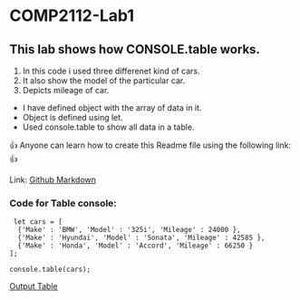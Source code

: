 # COMP2112-Lab1
## This lab shows how CONSOLE.table works.
1. In this code i used three differenet kind of cars.
2. It also show the model of the particular car.
3. Depicts mileage of car.


* I have defined object with the array of data in it.
* Object is defined using let.
* Used console.table to show all data in a table.


:+1: Anyone can learn how to create this Readme file using the following link: :+1:

Link: [Github Markdown](https://guides.github.com/features/mastering-markdown/)


### Code for Table console:
```
 let cars = [
  {'Make' : 'BMW', 'Model' : '325i', 'Mileage' : 24000 },
  {'Make' : 'Hyundai', 'Model' : 'Sonata', 'Mileage' : 42585 },
  {'Make' : 'Honda', 'Model' : 'Accord', 'Mileage' : 66250 }   
];

console.table(cars);
```
[Output Table](https://github.com/RajvinderYogi/COMP2112-Lab1/commit/c0923e4b833ac9779b5484c834296770d7e058d4)
